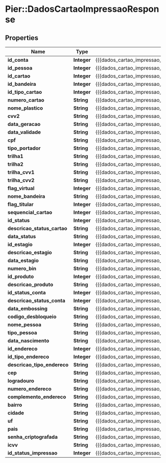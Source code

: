 # Pier::DadosCartaoImpressaoResponse

## Properties
Name | Type | Description | Notes
------------ | ------------- | ------------- | -------------
**id_conta** | **Integer** | {{{dados_cartao_impressao_response_id_conta_value}}} | [optional] 
**id_pessoa** | **Integer** | {{{dados_cartao_impressao_response_id_pessoa_value}}} | [optional] 
**id_cartao** | **Integer** | {{{dados_cartao_impressao_response_id_cartao_value}}} | [optional] 
**id_bandeira** | **Integer** | {{{dados_cartao_impressao_response_id_bandeira_value}}} | [optional] 
**id_tipo_cartao** | **Integer** | {{{dados_cartao_impressao_response_id_tipo_cartao_value}}} | [optional] 
**numero_cartao** | **String** | {{{dados_cartao_impressao_response_numero_cartao_value}}} | [optional] 
**nome_plastico** | **String** | {{{dados_cartao_impressao_response_nome_plastico_value}}} | [optional] 
**cvv2** | **String** | {{{dados_cartao_impressao_response_cvv2_value}}} | [optional] 
**data_geracao** | **String** | {{{dados_cartao_impressao_response_data_geracao_value}}} | [optional] 
**data_validade** | **String** | {{{dados_cartao_impressao_response_data_validade_value}}} | [optional] 
**cpf** | **String** | {{{dados_cartao_impressao_response_cpf_value}}} | [optional] 
**tipo_portador** | **String** | {{{dados_cartao_impressao_response_tipo_portador_value}}} | [optional] 
**trilha1** | **String** | {{{dados_cartao_impressao_response_trilha1_value}}} | [optional] 
**trilha2** | **String** | {{{dados_cartao_impressao_response_trilha2_value}}} | [optional] 
**trilha_cvv1** | **String** | {{{dados_cartao_impressao_response_trilha_c_v_v1_value}}} | [optional] 
**trilha_cvv2** | **String** | {{{dados_cartao_impressao_response_trilha_c_v_v2_value}}} | [optional] 
**flag_virtual** | **Integer** | {{{dados_cartao_impressao_response_flag_virtual_value}}} | [optional] 
**nome_bandeira** | **String** | {{{dados_cartao_impressao_response_nome_bandeira_value}}} | [optional] 
**flag_titular** | **Integer** | {{{dados_cartao_impressao_response_flag_titular_value}}} | [optional] 
**sequencial_cartao** | **Integer** | {{{dados_cartao_impressao_response_sequencial_cartao_value}}} | [optional] 
**id_status** | **Integer** | {{{dados_cartao_impressao_response_id_status_value}}} | [optional] 
**descricao_status_cartao** | **String** | {{{dados_cartao_impressao_response_descricao_status_cartao_value}}} | [optional] 
**data_status** | **String** | {{{dados_cartao_impressao_response_data_status_value}}} | [optional] 
**id_estagio** | **Integer** | {{{dados_cartao_impressao_response_id_estagio_value}}} | [optional] 
**descricao_estagio** | **String** | {{{dados_cartao_impressao_response_descricao_estagio_value}}} | [optional] 
**data_estagio** | **String** | {{{dados_cartao_impressao_response_data_estagio_value}}} | [optional] 
**numero_bin** | **String** | {{{dados_cartao_impressao_response_numero_bin_value}}} | [optional] 
**id_produto** | **Integer** | {{{dados_cartao_impressao_response_id_produto_value}}} | [optional] 
**descricao_produto** | **String** | {{{dados_cartao_impressao_response_descricao_produto_value}}} | [optional] 
**id_status_conta** | **Integer** | {{{dados_cartao_impressao_response_id_status_conta_value}}} | [optional] 
**descricao_status_conta** | **Integer** | {{{dados_cartao_impressao_response_descricao_status_conta_value}}} | [optional] 
**data_embossing** | **String** | {{{dados_cartao_impressao_response_data_embossing_value}}} | [optional] 
**codigo_desbloqueio** | **String** | {{{dados_cartao_impressao_response_codigo_desbloqueio_value}}} | [optional] 
**nome_pessoa** | **String** | {{{dados_cartao_impressao_response_nome_pessoa_value}}} | [optional] 
**tipo_pessoa** | **String** | {{{dados_cartao_impressao_response_tipo_pessoa_value}}} | [optional] 
**data_nascimento** | **String** | {{{dados_cartao_impressao_response_data_nascimento_value}}} | [optional] 
**id_endereco** | **Integer** | {{{dados_cartao_impressao_response_id_endereco_value}}} | [optional] 
**id_tipo_endereco** | **Integer** | {{{dados_cartao_impressao_response_id_tipo_endereco_value}}} | [optional] 
**descricao_tipo_endereco** | **String** | {{{dados_cartao_impressao_response_descricao_tipo_endereco_value}}} | [optional] 
**cep** | **String** | {{{dados_cartao_impressao_response_cep_value}}} | [optional] 
**logradouro** | **String** | {{{dados_cartao_impressao_response_logradouro_value}}} | [optional] 
**numero_endereco** | **String** | {{{dados_cartao_impressao_response_numero_endereco_value}}} | [optional] 
**complemento_endereco** | **String** | {{{dados_cartao_impressao_response_complemento_endereco_value}}} | [optional] 
**bairro** | **String** | {{{dados_cartao_impressao_response_bairro_value}}} | [optional] 
**cidade** | **String** | {{{dados_cartao_impressao_response_cidade_value}}} | [optional] 
**uf** | **String** | {{{dados_cartao_impressao_response_uf_value}}} | [optional] 
**pais** | **String** | {{{dados_cartao_impressao_response_pais_value}}} | [optional] 
**senha_criptografada** | **String** | {{{dados_cartao_impressao_response_senha_criptografada_value}}} | [optional] 
**icvv** | **String** | {{{dados_cartao_impressao_response_icvv_value}}} | [optional] 
**id_status_impressao** | **Integer** | {{{dados_cartao_impressao_response_id_status_impressao_value}}} | [optional] 




